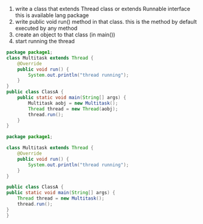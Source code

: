 1. write a class that extends Thread class or extends Runnable interface this is available lang package 
2. write public void run() method in that class. this is the method by default executed by any method 
3. create an object to that class (in main())
4. start running the thread 

```java 
package package1;
class Multitask extends Thread {
    @Override
    public void run() {
        System.out.println("thread running");
    }
}
public class ClassA {
    public static void main(String[] args) {
        Multitask aobj = new Multitask();
        Thread thread = new Thread(aobj);
        thread.run();
    }
}


```

```java 
package package1;

class Multitask extends Thread {
    @Override
    public void run() {
        System.out.println("thread running");
    }
}

public class ClassA {
public static void main(String[] args) {
    Thread thread = new Multitask();
    thread.run();
}
}

```